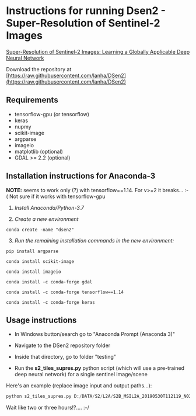 # Instructions for running Dsen2 - Super-Resolution of Sentinel-2 Images

[Super-Resolution of Sentinel-2 Images: Learning a Globally Applicable Deep Neural Network](https://arxiv.org/abs/1803.04271)

Download the repository at [https://raw.githubusercontent.com/lanha/DSen2](https://raw.githubusercontent.com/lanha/DSen2)

## Requirements

- tensorflow-gpu (or tensorflow)
- keras
- nupmy
- scikit-image
- argparse
- imageio
- matplotlib (optional)
- GDAL >= 2.2 (optional)

## Installation instructions for Anaconda-3

__NOTE:__ 
seems to work only (?) with tensorflow==1.14. For v>=2 it breaks... :-( Not sure if it works with tensorflow-gpu

1) _Install Anaconda/Python-3.7_

2) _Create a new environment_
```
conda create -name "dsen2"
```

3) _Run the remaining installation commands in the new environment:_

```
pip install argparse

conda install scikit-image

conda install imageio

conda install -c conda-forge gdal 

conda install -c conda-forge tensorflow==1.14

conda install -c conda-forge keras 
```

## Usage instructions

- In Windows button/search go to "Anaconda Prompt (Anaconda 3)"

- Navigate to the DSen2 repository folder

- Inside that directory, go to folder "testing"

- Run the __s2_tiles_supres.py__ python script (which will use a pre-trained deep neural network) for a single sentinel image/scene

Here's an example (replace image input and output paths...):

```python
python s2_tiles_supres.py D:/DATA/S2/L2A/S2B_MSIL2A_20190530T112119_N0212_R037_T29TNF_20190530T132835.SAFE/MTD_MSIL2A.xml C:/MyFiles/temp/S2/S2B_MSIL2A_20190530T112119_N0212_R037_T29TNF_20190530T132835.tif --copy_original_bands
```

Wait like two or three hours!?.... :-/